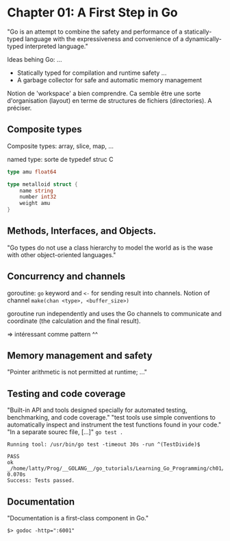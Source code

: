 # Chapter 01: A First Step in Go

"Go is an attempt to combine the safety and performance of a statically-typed language
with the expressiveness and convenience of a dynamically-typed interpreted language."

Ideas behing Go:
...
- Statically typed for compilation and runtime safety
...
- A garbage collector for safe and automatic memory management

Notion de 'workspace' a bien comprendre.
Ca semble être une sorte d'organisation (layout) en terme de structures de fichiers (directories).
A préciser.

## Composite types
Composite types: array, slice, map, ...

named type: sorte de typedef struc C
```go
type amu float64

type metalloid struct {
    name string
    number int32
    weight amu
}
```

## Methods, Interfaces, and Objects.
"Go types do not use a class hierarchy to model the world as is the wase with other object-oriented languages."

## Concurrency and channels

goroutine: `go` keyword
and `<-` for sending result into channels. Notion of channel `make(chan <type>, <buffer_size>)` 

goroutine run independently and uses the Go channels to communicate and coordinate (the calculation and the final result).

=> intéressant comme pattern ^^

## Memory management and safety

"Pointer arithmetic is not permitted at runtime; ..."

## Testing and code coverage

"Built-in API and tools designed specially for automated testing, benchmarking, and code coverage."
"test tools use simple conventions to automatically inspect and instrument the test functions found in your code."
"In a separate sourec file, [...]"
`go test .`
```
Running tool: /usr/bin/go test -timeout 30s -run ^(TestDivide)$

PASS
ok  	_/home/latty/Prog/__GOLANG__/go_tutorials/Learning_Go_Programming/ch01/testexample	0.070s
Success: Tests passed.
```

## Documentation

"Documentation is a first-class component in Go."

`$> godoc -http=":6001"`
